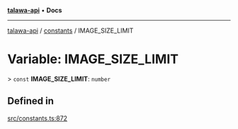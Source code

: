 [**talawa-api**](../../README.md) • **Docs**

***

[talawa-api](../../modules.md) / [constants](../README.md) / IMAGE\_SIZE\_LIMIT

# Variable: IMAGE\_SIZE\_LIMIT

\> `const` **IMAGE\_SIZE\_LIMIT**: `number`

## Defined in

[src/constants.ts:872](https://github.com/PalisadoesFoundation/talawa-api/blob/a6e7ac91b581c9109559657faf0f934f3eb41fe7/src/constants.ts#L872)
